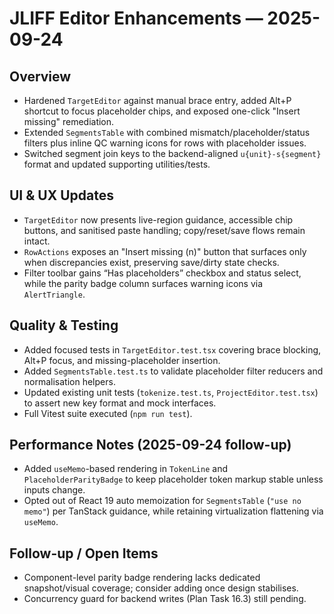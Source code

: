 # JLIFF Editor Enhancements — 2025-09-24

## Overview
- Hardened `TargetEditor` against manual brace entry, added Alt+P shortcut to focus placeholder chips, and exposed one-click "Insert missing" remediation.
- Extended `SegmentsTable` with combined mismatch/placeholder/status filters plus inline QC warning icons for rows with placeholder issues.
- Switched segment join keys to the backend-aligned `u{unit}-s{segment}` format and updated supporting utilities/tests.

## UI & UX Updates
- `TargetEditor` now presents live-region guidance, accessible chip buttons, and sanitised paste handling; copy/reset/save flows remain intact.
- `RowActions` exposes an "Insert missing (n)" button that surfaces only when discrepancies exist, preserving save/dirty state checks.
- Filter toolbar gains “Has placeholders” checkbox and status select, while the parity badge column surfaces warning icons via `AlertTriangle`.

## Quality & Testing
- Added focused tests in `TargetEditor.test.tsx` covering brace blocking, Alt+P focus, and missing-placeholder insertion.
- Added `SegmentsTable.test.ts` to validate placeholder filter reducers and normalisation helpers.
- Updated existing unit tests (`tokenize.test.ts`, `ProjectEditor.test.tsx`) to assert new key format and mock interfaces.
- Full Vitest suite executed (`npm run test`).

## Performance Notes (2025-09-24 follow-up)
- Added `useMemo`-based rendering in `TokenLine` and `PlaceholderParityBadge` to keep placeholder token markup stable unless inputs change.
- Opted out of React 19 auto memoization for `SegmentsTable` (`"use no memo"`) per TanStack guidance, while retaining virtualization flattening via `useMemo`.

## Follow-up / Open Items
- Component-level parity badge rendering lacks dedicated snapshot/visual coverage; consider adding once design stabilises.
- Concurrency guard for backend writes (Plan Task 16.3) still pending.

